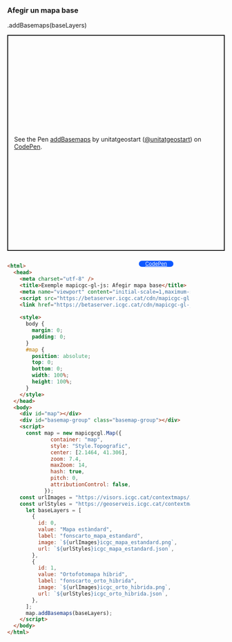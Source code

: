 ### Afegir un mapa base

.addBasemaps(baseLayers)
<p class="codepen" data-height="500" data-theme-id="light" data-slug-hash="zYbEOQw" data-editable="true" data-user="unitatgeostart" style="height: 500px; box-sizing: border-box; display: flex; align-items: center; justify-content: center; border: 2px solid; margin: 1em 0; padding: 1em;">
  <span>See the Pen <a href="https://codepen.io/unitatgeostart/pen/zYbEOQw">
  addBasemaps</a> by unitatgeostart (<a href="https://codepen.io/unitatgeostart">@unitatgeostart</a>)
  on <a href="https://codepen.io">CodePen</a>.</span>
</p>
<script async src="https://cpwebassets.codepen.io/assets/embed/ei.js"></script>

<a style="color: white" target="_blank" class=" button btn btn-primary" href="https://codepen.io/unitatgeostart/pen/zYbEOQw">CodePen</a>



<style>
  .button{
    position: relative;
    top: 9px;
    z-index: 1;
    /* right: -46px; */
    width: 80px;
    float: right;
    right: 119px;
    background-color: #0d58ff;
    border-radius: 10px;
    text-align: -webkit-center;
    font-size: smaller;
    
  }
    .button:hover{

    background-color: #032879;

  }
  </style>

```html 

<html>
  <head>
    <meta charset="utf-8" />
    <title>Exemple mapicgc-gl-js: Afegir mapa base</title>
    <meta name="viewport" content="initial-scale=1,maximum-scale=1,user-scalable=no" />
    <script src="https://betaserver.icgc.cat/cdn/mapicgc-gl-js/mapicgc-gl.js"></script>
    <link href="https://betaserver.icgc.cat/cdn/mapicgc-gl-js/mapicgc-gl.css" rel="stylesheet" />
  
    <style>
      body {
        margin: 0;
        padding: 0;
      }
      #map {
        position: absolute;
        top: 0;
        bottom: 0;
        width: 100%;
        height: 100%;
      }
    </style>
  </head>
  <body>
    <div id="map"></div>
    <div id="basemap-group" class="basemap-group"></div>
    <script>
      const map = new mapicgcgl.Map({
              container: "map",
              style: "Style.Topografic",
              center: [2.1464, 41.306],
              zoom: 7.4,
              maxZoom: 14,
              hash: true,
              pitch: 0,
              attributionControl: false,
            });
    const urlImages = "https://visors.icgc.cat/contextmaps/imatges_estil/";
    const urlStyles = "https://geoserveis.icgc.cat/contextmaps/";
      let baseLayers = [
        {
          id: 0,
          value: "Mapa estàndard",
          label: "fonscarto_mapa_estandard",
          image: `${urlImages}icgc_mapa_estandard.png`,
          url: `${urlStyles}icgc_mapa_estandard.json`,
        },
        {
          id: 1,
          value: "Ortofotomapa híbrid",
          label: "fonscarto_orto_hibrida",
          image: `${urlImages}icgc_orto_hibrida.png`,
          url: `${urlStyles}icgc_orto_hibrida.json`,
        },
      ];
      map.addBasemaps(baseLayers);
    </script>
  </body>
</html>
```
